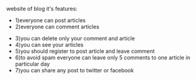 website of blog
it's features:<ul>
    <li>1)everyone can post articles</li>
    <li>2)everyone can comment articles</li>
 <li>3)you can delete only your comment and article</li>
 <li>4)you can see your articles</li>
 <li>5)you should register to post article and leave comment</li>
 <li>6)to avoid spam everyone can leave only 5 comments to one article in particular day </li>
 <li>7)you can share any post to twitter or facebook</li>
